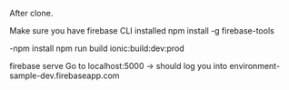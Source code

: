 After clone.

Make sure you have firebase CLI installed
npm install -g firebase-tools

-npm install
npm run build ionic:build:dev:prod

firebase serve
Go to localhost:5000
-> should log you into environment-sample-dev.firebaseapp.com
